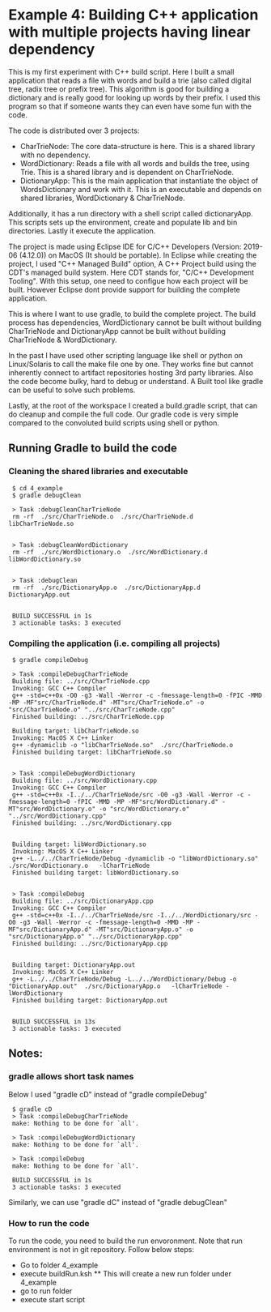 # Example 4: Building C++ application with multiple projects having linear dependency

This is my first experiment with C++ build script. Here I built a small application that reads a file with words and build a trie (also called digital tree, radix tree or prefix tree). This algorithm is good for building a dictionary and is really good for looking up words by their prefix. I used this program so that if someone wants they can even have some fun with the code. 

The code is distributed over 3 projects:
- CharTrieNode: The core data-structure is here. This is a shared library with no dependency.
- WordDictionary: Reads a file with all words and builds the tree, using Trie. This is a shared library and is dependent on CharTrieNode.
- DictionaryApp: This is the main application that instantiate the object of WordsDictionary and work with it. This is an executable and depends on shared libraries, WordDictionary & CharTrieNode.

Additionally, it has a run directory with a shell script called dictionaryApp. This scripts sets up the environment, create and populate lib and bin directories. Lastly it execute the application.

The project is made using Eclipse IDE for C/C++ Developers (Version: 2019-06 (4.12.0)) on MacOS (It should be portable). In Eclipse while creating the project, I used "C++ Managed Build" option, A C++ Project build using the CDT's managed build system. Here CDT stands for, "C/C++ Development Tooling". With this setup, one need to configue how each project will be built. However Eclipse dont provide support for building the complete application.

This is where I want to use gradle, to build the complete project. The build process has dependencies, WordDictionary cannot be built without building CharTrieNode and DictionaryApp cannot be built without building CharTrieNode & WordDictionary. 

In the past I have used other scripting language like shell or python on Linux/Solaris to call the make file one by one. They works fine but cannot inherently connect to artifact repositories hosting 3rd party libraries. Also the code become bulky, hard to debug or understand. A Built tool like gradle can be useful to solve such problems.

Lastly, at the root of the workspace I created a build.gradle script, that can do cleanup and compile the full code. Our gradle code is very simple compared to the convoluted build scripts using shell or python.

## Running Gradle to build the code

### Cleaning the shared libraries and executable
```
 $ cd 4_example
 $ gradle debugClean

 > Task :debugCleanCharTrieNode
 rm -rf  ./src/CharTrieNode.o  ./src/CharTrieNode.d  libCharTrieNode.so
 
 
 > Task :debugCleanWordDictionary
 rm -rf  ./src/WordDictionary.o  ./src/WordDictionary.d  libWordDictionary.so
 
 
 > Task :debugClean
 rm -rf  ./src/DictionaryApp.o  ./src/DictionaryApp.d  DictionaryApp.out
 
 
 BUILD SUCCESSFUL in 1s
 3 actionable tasks: 3 executed
```
### Compiling the application (i.e. compiling all projects)
```
 $ gradle compileDebug
 
 > Task :compileDebugCharTrieNode
 Building file: ../src/CharTrieNode.cpp
 Invoking: GCC C++ Compiler
 g++ -std=c++0x -O0 -g3 -Wall -Werror -c -fmessage-length=0 -fPIC -MMD -MP -MF"src/CharTrieNode.d" -MT"src/CharTrieNode.o" -o "src/CharTrieNode.o" "../src/CharTrieNode.cpp"
 Finished building: ../src/CharTrieNode.cpp
 
 Building target: libCharTrieNode.so
 Invoking: MacOS X C++ Linker
 g++ -dynamiclib -o "libCharTrieNode.so"  ./src/CharTrieNode.o   
 Finished building target: libCharTrieNode.so
 
 
 > Task :compileDebugWordDictionary
 Building file: ../src/WordDictionary.cpp
 Invoking: GCC C++ Compiler
 g++ -std=c++0x -I../../CharTrieNode/src -O0 -g3 -Wall -Werror -c -fmessage-length=0 -fPIC -MMD -MP -MF"src/WordDictionary.d" -MT"src/WordDictionary.o" -o "src/WordDictionary.o" "../src/WordDictionary.cpp"
 Finished building: ../src/WordDictionary.cpp


 Building target: libWordDictionary.so
 Invoking: MacOS X C++ Linker
 g++ -L../../CharTrieNode/Debug -dynamiclib -o "libWordDictionary.so"  ./src/WordDictionary.o   -lCharTrieNode
 Finished building target: libWordDictionary.so
 
 
 > Task :compileDebug
 Building file: ../src/DictionaryApp.cpp
 Invoking: GCC C++ Compiler
 g++ -std=c++0x -I../../CharTrieNode/src -I../../WordDictionary/src -O0 -g3 -Wall -Werror -c -fmessage-length=0 -MMD -MP -MF"src/DictionaryApp.d" -MT"src/DictionaryApp.o" -o "src/DictionaryApp.o" "../src/DictionaryApp.cpp"
 Finished building: ../src/DictionaryApp.cpp


 Building target: DictionaryApp.out
 Invoking: MacOS X C++ Linker
 g++ -L../../CharTrieNode/Debug -L../../WordDictionary/Debug -o "DictionaryApp.out"  ./src/DictionaryApp.o   -lCharTrieNode -lWordDictionary
 Finished building target: DictionaryApp.out
 

 BUILD SUCCESSFUL in 13s
 3 actionable tasks: 3 executed
 ```
 ## Notes:
 ### gradle allows short task names
 Below I used "gradle cD" instead of "gradle compileDebug"
```
 $ gradle cD
 > Task :compileDebugCharTrieNode
 make: Nothing to be done for `all'.
 
 > Task :compileDebugWordDictionary
 make: Nothing to be done for `all'.
 
 > Task :compileDebug
 make: Nothing to be done for `all'.
 
 BUILD SUCCESSFUL in 1s
 3 actionable tasks: 3 executed
 ```
 
 Similarly, we can use "gradle dC" instead of "gradle debugClean"

 ### How to run the code
 To run the code, you need to build the run envoronment. Note that run environment is not in git repository. Follow below steps:
 * Go to folder 4_example
 * execute buildRun.ksh
 ** This will create a new run folder under 4_example
 * go to run folder 
 * execute start script
